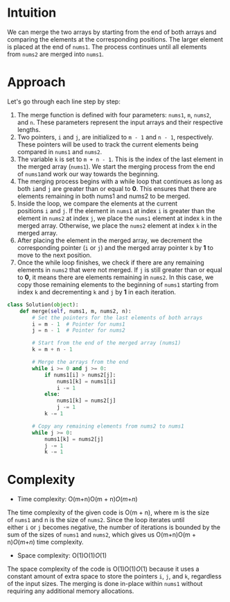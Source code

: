 # **Intuition**

We can merge the two arrays by starting from the end of both arrays and comparing the elements at the corresponding positions. The larger element is placed at the end of `nums1`. The process continues until all elements from `nums2` are merged into `nums1`.

# **Approach**

Let's go through each line step by step:

1. The merge function is defined with four parameters: `nums1`, `m`, `nums2`, and `n`. These parameters represent the input arrays and their respective lengths.
2. Two pointers, `i` and `j`, are initialized to `m - 1` and `n - 1`, respectively. These pointers will be used to track the current elements being compared in `nums1` and `nums2`.
3. The variable `k` is set to `m + n - 1`. This is the index of the last element in the merged array (`nums1`). We start the merging process from the end of `nums1`and work our way towards the beginning.
4. The merging process begins with a while loop that continues as long as both `i`and `j` are greater than or equal to **0**. This ensures that there are elements remaining in both nums1 and nums2 to be merged.
5. Inside the loop, we compare the elements at the current positions `i` and `j`. If the element in `nums1` at index `i` is greater than the element in `nums2` at index `j`, we place the `nums1` element at index `k` in the merged array. Otherwise, we place the `nums2` element at index `k` in the merged array.
6. After placing the element in the merged array, we decrement the corresponding pointer (`i` or `j`) and the merged array pointer `k` by **1** to move to the next position.
7. Once the while loop finishes, we check if there are any remaining elements in `nums2` that were not merged. If `j` is still greater than or equal to **0**, it means there are elements remaining in `nums2`. In this case, we copy those remaining elements to the beginning of `nums1` starting from index `k` and decrementing `k` and `j` by **1** in each iteration.

```py
class Solution(object):
    def merge(self, nums1, m, nums2, n):
        # Set the pointers for the last elements of both arrays
        i = m - 1  # Pointer for nums1
        j = n - 1  # Pointer for nums2

        # Start from the end of the merged array (nums1)
        k = m + n - 1

        # Merge the arrays from the end
        while i >= 0 and j >= 0:
            if nums1[i] > nums2[j]:
                nums1[k] = nums1[i]
                i -= 1
            else:
                nums1[k] = nums2[j]
                j -= 1
            k -= 1

        # Copy any remaining elements from nums2 to nums1
        while j >= 0:
            nums1[k] = nums2[j]
            j -= 1
            k -= 1
```

# **Complexity**

- Time complexity: O(m+n)O(m + n)*O*(*m*+*n*)

The time complexity of the given code is O(m + n), where m is the size of `nums1` and n is the size of `nums2`. Since the loop iterates until either `i` or `j` becomes negative, the number of iterations is bounded by the sum of the sizes of `nums1` and `nums2`, which gives us O(m+n)O(m + n)*O*(*m*+*n*) time complexity.

- Space complexity: O(1)O(1)*O*(1)

The space complexity of the code is O(1)O(1)*O*(1) because it uses a constant amount of extra space to store the pointers `i`, `j`, and `k`, regardless of the input sizes. The merging is done in-place within `nums1` without requiring any additional memory allocations.